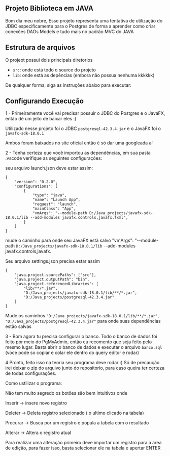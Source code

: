## Projeto Biblioteca em JAVA

Bom dia meu nobre, Esse projeto representa uma tentativa de utilização do JDBC especificamente para o Postgres de forma a aprender como criar conexões DAOs Models e tudo mais no padrão MVC do JAVA

## Estrutura de arquivos

O projeot possui dois principais diretorios

- `src`: onde está todo o source do projeto
- `lib`: onde está as depências (embora não possua nenhuma kkkkkk)

De qualquer forma, siga as instruções abaixo para executar:

## Configurando Execução
1 - Primeiramente você vai precisar possuir o JDBC do Postgres e o JavaFX, então dê um jeito de baixar eles :)

Utilizado nesse projeto foi o JDBC `postgresql-42.3.4.jar`
e o JavaFX foi o `javafx-sdk-18.0.1`

Ambos foram baixados no site oficial então é só dar uma googleada aí

2 - Tenha certeza que você importou as dependências, em sua pasta .vscode verifique as seguintes configurações:

seu arquivo launch.json deve estar assim:

```
{
    "version": "0.2.0",
    "configurations": [
        {
            "type": "java",
            "name": "Launch App",
            "request": "launch",
            "mainClass": "App",
            "vmArgs": "--module-path D:/Java_projects/javafx-sdk-18.0.1/lib --add-modules javafx.controls,javafx.fxml",
        }
    ]
}
```
mude o caminho  para onde seu JavaFX estã salvo "vmArgs": "--module-path `D:/Java_projects/javafx-sdk-18.0.1/lib` --add-modules javafx.controls,javafx.

Seu arquivo settings.json precisa estar assim

```
{
    "java.project.sourcePaths": ["src"],
    "java.project.outputPath": "bin",
    "java.project.referencedLibraries": [
        "lib/**/*.jar",
        "D:/Java_projects/javafx-sdk-18.0.1/lib/**/*.jar",
        "D:/Java_projects/postgresql-42.3.4.jar"
    ]
}
```
Mude os caminhos `"D:/Java_projects/javafx-sdk-18.0.1/lib/**/*.jar"`,
                 `"D:/Java_projects/postgresql-42.3.4.jar"`
                 para onde suas dependências estão salvas

3 - Bom agora tu precisa configurar o banco. 
    Todo o banco de dados foi feito por meio do PgMyAdmin, então eu recomento que seja feito pelo mesmo lugar.
    Basta abrir o banco de dados e executar o arquivo `banco.sql` (voce pode so copiar e colar ele dentro do query editor e rodar)

4 Pronto, feito isso na teoria seu programa deve rodar :)
Só de precaução irei deixar o zip do arquivo junto do repositorio, para caso queira ter certeza de todas configurações.


Como ustilizar o programa:

Não tem muito segredo os botôes são bem intuitivos onde

Inserir -> insere novo registro

Deleter -> Deleta registro selecionado ( o ultimo clicado na tabela)

Procurar -> Busca por um registro e popula a tabela com o resultado

Alterar -> Altera o registro atual

Para realizar uma alteração primeiro deve importar um registro para a area de edição, para fazer isso, basta selecionar ele na tabela e apertar ENTER
